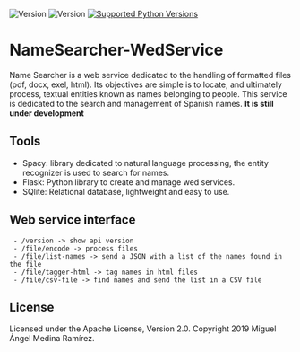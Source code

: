 ![Version](https://img.shields.io/badge/version-1.0-brightgreen.svg?style=flat-square)
![Version](https://img.shields.io/badge/release-beta-green.svg?style=flat-square)
[![Supported Python Versions](https://img.shields.io/pypi/pyversions/rasa.svg)](https://pypi.python.org/pypi/rasa)


# NameSearcher-WedService
Name Searcher is a web service dedicated to the handling of formatted files (pdf, docx, exel, html). Its objectives are simple is to locate, and ultimately process, textual entities known as names belonging to people. This service is dedicated to the search and management of Spanish names.
**It is still under development**

  ## Tools
  - Spacy: library dedicated to natural language processing, the entity recognizer is used to search for names.
  - Flask: Python library to create and manage wed services.
  - SQlite: Relational database, lightweight and easy to use.
  
  ## Web service interface
     - /version -> show api version
     - /file/encode -> process files
     - /file/list-names -> send a JSON with a list of the names found in the file
     - /file/tagger-html -> tag names in html files
     - /file/csv-file -> find names and send the list in a CSV file
 
 ## License
 Licensed under the Apache License, Version 2.0. Copyright 2019 Miguel Ángel Medina Ramírez.
